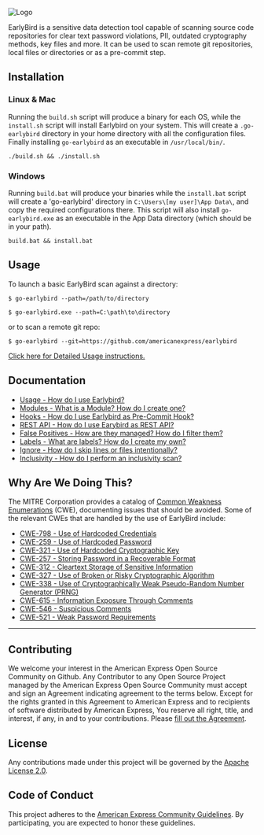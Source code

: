 ![Logo](docs/GoEarlyBird-logo_sm.png)

EarlyBird is a sensitive data detection tool capable of scanning source code repositories for clear text password violations, PII, outdated cryptography methods, key files and more. It can be used to scan remote git repositories, local files or directories or as a pre-commit step.

## Installation
### Linux & Mac
Running the `build.sh` script will produce a binary for each OS, while the `install.sh` script will install Earlybird on your system. This will create a `.go-earlybird` directory in your home directory with all the configuration files. Finally installing `go-earlybird` as an executable in `/usr/local/bin/`.
```
./build.sh && ./install.sh
```

### Windows
Running `build.bat` will produce your binaries while the `install.bat` script will create a 'go-earlybird' directory in `C:\Users\[my user]\App Data\`, and copy the required configurations there.  This script will also install `go-earlybird.exe` as an executable in the App Data directory (which should be in your path).

```
build.bat && install.bat
```

## Usage
To launch a basic EarlyBird scan against a directory:
```
$ go-earlybird --path=/path/to/directory
```
```
$ go-earlybird.exe --path=C:\path\to\directory
```
or to scan a remote git repo:
```
$ go-earlybird --git=https://github.com/americanexpress/earlybird
```
[Click here for Detailed Usage instructions.](./docs/USAGE.md)


## Documentation
 - [Usage - How do I use Earlybird?](./docs/USAGE.md)
 - [Modules - What is a Module? How do I create one?](./docs/MODULES.md)
 - [Hooks - How do I use Earlybird as Pre-Commit Hook?](./docs/HOOKS.md)
 - [REST API - How do I use Earybird as REST API?](./docs/REST.md)
 - [False Positives - How are they managed? How do I filter them?](./docs/FALSEPOSITIVES.md)
 - [Labels - What are labels? How do I create my own?](./docs/LABELS.md)
 - [Ignore - How do I skip lines or files intentionally?](./docs/IGNORE.md)
 - [Inclusivity - How do I perform an inclusivity scan?](./docs/IGNORE.md)


## Why Are We Doing This?
The MITRE Corporation provides a catalog of [Common Weakness Enumerations](https://cwe.mitre.org/index.html) (CWE), documenting issues that should be avoided.  Some of the relevant CWEs that are handled by the use of EarlyBird include:
 - [CWE-798 - Use of Hardcoded Credentials](https://cwe.mitre.org/data/definitions/798.html)
 - [CWE-259 - Use of Hardcoded Password](https://cwe.mitre.org/data/definitions/259.html)
 - [CWE-321 - Use of Hardcoded Cryptographic Key](https://cwe.mitre.org/data/definitions/321.html)
 - [CWE-257 - Storing Password in a Recoverable Format](https://cwe.mitre.org/data/definitions/257.html)
 - [CWE-312 - Cleartext Storage of Sensitive Information](https://cwe.mitre.org/data/definitions/312.html)
 - [CWE-327 - Use of Broken or Risky Cryptographic Algorithm](https://cwe.mitre.org/data/definitions/327.html)
 - [CWE-338 - Use of Cryptographically Weak Pseudo-Random Number Generator (PRNG)](https://cwe.mitre.org/data/definitions/338.html)
 - [CWE-615 - Information Exposure Through Comments](https://cwe.mitre.org/data/definitions/615.html)
 - [CWE-546 - Suspicious Comments](https://cwe.mitre.org/data/definitions/546.html)
 - [CWE-521 - Weak Password Requirements](https://cwe.mitre.org/data/definitions/521.html)

---

## Contributing
We welcome your interest in the American Express Open Source Community on Github. Any Contributor to
any Open Source Project managed by the American Express Open Source Community must accept and sign
an Agreement indicating agreement to the terms below. Except for the rights granted in this 
Agreement to American Express and to recipients of software distributed by American Express, You
reserve all right, title, and interest, if any, in and to your contributions. Please
[fill out the Agreement](https://cla-assistant.io/americanexpress/earlybird).

## License
Any contributions made under this project will be governed by the [Apache License 2.0](./LICENSE.txt).

## Code of Conduct
This project adheres to the [American Express Community Guidelines](./CODE_OF_CONDUCT.md). By participating, you are expected to honor these guidelines.

